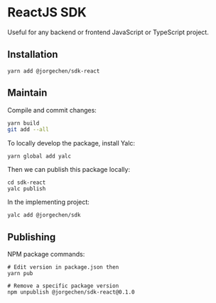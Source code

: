 # ReactJS SDK

Useful for any backend or frontend JavaScript or TypeScript project.

## Installation

```shell script
yarn add @jorgechen/sdk-react
```

## Maintain

Compile and commit changes:

```sh
yarn build
git add --all  
```

To locally develop the package, install Yalc:

```shell script
yarn global add yalc
```

Then we can publish this package locally: 

```shell script
cd sdk-react
yalc publish
```

In the implementing project:
```shell script
yalc add @jorgechen/sdk
```


## Publishing

NPM package commands:
```shell script
# Edit version in package.json then
yarn pub

# Remove a specific package version
npm unpublish @jorgechen/sdk-react@0.1.0
```
